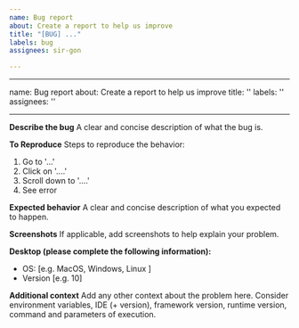 ```yaml
---
name: Bug report
about: Create a report to help us improve
title: "[BUG] ..."
labels: bug
assignees: sir-gon

---
```


---
name: Bug report
about: Create a report to help us improve
title: ''
labels: ''
assignees: ''

---

**Describe the bug**
A clear and concise description of what the bug is.

**To Reproduce**
Steps to reproduce the behavior:
1. Go to '...'
2. Click on '....'
3. Scroll down to '....'
4. See error

**Expected behavior**
A clear and concise description of what you expected to happen.

**Screenshots**
If applicable, add screenshots to help explain your problem.

**Desktop (please complete the following information):**
 - OS: [e.g. MacOS, Windows, Linux <distribution>]
 - Version [e.g. 10]

**Additional context**
Add any other context about the problem here. Consider environment variables, IDE (+ version), framework version, runtime version, command and parameters of execution.
